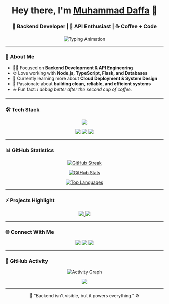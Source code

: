 <!-- 💫 README by Muhammad Daffa -->

<h1 align="center">Hey there, I'm <a href="https://github.com/muhammaddffa">Muhammad Daffa</a> 👋</h1>
<h3 align="center">🚀 Backend Developer | 🧠 API Enthusiast | ☕ Coffee + Code</h3>

<p align="center">
  <img src="https://readme-typing-svg.herokuapp.com?font=JetBrains+Mono&weight=600&size=22&pause=1000&color=00C3FF&center=true&vCenter=true&width=480&lines=Designing+Scalable+Backend+Systems...;Building+RESTful+and+AI-Powered+APIs...;Automating+Everything+That+Can+Be+Automated...;Turning+Logic+Into+Magic+⚡" alt="Typing Animation" />
</p>

---

### 🧩 About Me

- 🧑‍💻 Focused on **Backend Development & API Engineering**
- ⚙️ Love working with **Node.js, TypeScript, Flask, and Databases**
- 🌱 Currently learning more about **Cloud Deployment & System Design**
- 🎯 Passionate about **building clean, reliable, and efficient systems**
- ☕ Fun fact: *I debug better after the second cup of coffee.*

---

### 🛠️ Tech Stack

<p align="center">
  <img src="https://skillicons.dev/icons?i=ts,nodejs,express,python,flask,prisma,mysql,mongodb,postman,git,linux,vscode" />
</p>

<p align="center">
  <img src="https://img.shields.io/badge/API_Design-%23007ACC.svg?&style=for-the-badge&logo=swagger&logoColor=white" />
  <img src="https://img.shields.io/badge/Database%20Modeling-FF9900?style=for-the-badge&logo=mysql&logoColor=white" />
  <img src="https://img.shields.io/badge/Performance%20Optimization-00C3FF?style=for-the-badge" />
</p>

---

### 📊 GitHub Statistics

<p align="center">
  <a href="https://github.com/muhammaddffa">
    <img src="https://github-readme-streak-stats.herokuapp.com/?user=muhammaddffa&theme=tokyonight&hide_border=true" alt="GitHub Streak" />
  </a>
</p>

<p align="center">
  <a href="https://github.com/muhammaddffa">
    <img src="https://github-readme-stats.vercel.app/api?username=muhammaddffa&show_icons=true&theme=tokyonight&hide_border=true" alt="GitHub Stats" />
  </a>
</p>

<p align="center">
  <a href="https://github.com/muhammaddffa">
    <img src="https://github-readme-stats.vercel.app/api/top-langs/?username=muhammaddffa&layout=compact&theme=tokyonight&hide_border=true" alt="Top Languages" />
  </a>
</p>

---

### ⚡ Projects Highlight

<p align="center">
  <a href="https://github.com/muhammaddffa/backend-auth-api">
    <img src="https://github-readme-stats.vercel.app/api/pin/?username=muhammaddffa&repo=backend-auth-api&theme=tokyonight&hide_border=true" />
  </a>
  <a href="https://github.com/muhammaddffa/flask-ml-api">
    <img src="https://github-readme-stats.vercel.app/api/pin/?username=muhammaddffa&repo=flask-ml-api&theme=tokyonight&hide_border=true" />
  </a>
</p>

---

### 🌐 Connect With Me

<p align="center">
  <a href="https://www.linkedin.com/in/daffa13/"><img src="https://img.shields.io/badge/LinkedIn-%230A66C2.svg?&style=for-the-badge&logo=linkedin&logoColor=white" /></a>
  <a href="https://instagram.com/muhm_dffa"><img src="https://img.shields.io/badge/Instagram-%23E4405F.svg?&style=for-the-badge&logo=instagram&logoColor=white" /></a>
  <a href="https://website-profile.netlify.app"><img src="https://img.shields.io/badge/Portfolio-%2312100E.svg?&style=for-the-badge&logo=netlify&logoColor=white" /></a>
</p>

---

### 🧠 GitHub Activity

<p align="center">
  <img src="https://github-readme-activity-graph.vercel.app/graph?username=muhammaddffa&theme=react-dark&hide_border=true" alt="Activity Graph" />
</p>

<p align="center">
  <img src="https://github-profile-trophy.vercel.app/?username=muhammaddffa&theme=onedark&no-frame=true&margin-w=10" />
</p>

---

<p align="center">💬 “Backend isn't visible, but it powers everything.” ⚙️</p>
